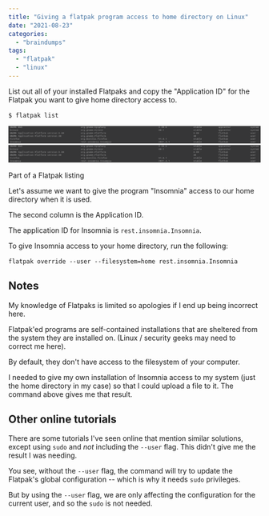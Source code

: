 ```yaml
---
title: "Giving a flatpak program access to home directory on Linux"
date: "2021-08-23"
categories: 
  - "braindumps"
tags: 
  - "flatpak"
  - "linux"
---
```


List out all of your installed Flatpaks and copy the "Application ID" for the Flatpak you want to give home directory access to.

```
$ flatpak list
```

[![](images/Screenshot-from-2021-08-23-15-14-27.png)](images/Screenshot-from-2021-08-23-15-14-27.png)
[![](images/Screenshot-from-2021-08-23-15-14-27.png)](images/Screenshot-from-2021-08-23-15-14-27.png)

Part of a Flatpak listing

Let's assume we want to give the program "Insomnia" access to our home directory when it is used.

The second column is the Application ID.

The application ID for Insomnia is `rest.insomnia.Insomnia`.

To give Insomnia access to your home directory, run the following:

```
flatpak override --user --filesystem=home rest.insomnia.Insomnia
```

## Notes

My knowledge of Flatpaks is limited so apologies if I end up being incorrect here.

Flatpak'ed programs are self-contained installations that are sheltered from the system they are installed on. (Linux / security geeks may need to correct me here).

By default, they don't have access to the filesystem of your computer.

I needed to give my own installation of Insomnia access to my system (just the home directory in my case) so that I could upload a file to it. The command above gives me that result.

## Other online tutorials

There are some tutorials I've seen online that mention similar solutions, except using `sudo` and _not_ including the `--user` flag. This didn't give me the result I was needing.

You see, without the `--user` flag, the command will try to update the Flatpak's global configuration -- which is why it needs `sudo` privileges.

But by using the `--user` flag, we are only affecting the configuration for the current user, and so the `sudo` is not needed.
